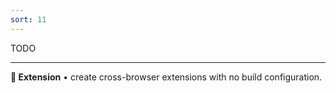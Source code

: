 ```yaml
---
sort: 11
---
```


<!-- 
AUTHOR HINT: Reload capabilities are the "reload" and "browser" plugins in the webpack-confi
-->

TODO

---

**🧩 Extension** • create cross-browser extensions with no build configuration.
